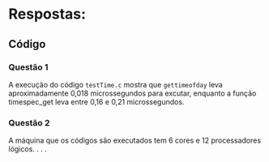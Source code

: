 # Respostas:

## Código  

### Questão 1
A execução do código `testTime.c` mostra que `gettimeofday` leva aproximadamente 0,018 microssegundos para excutar, enquanto a função timespec_get leva entre 0,16 e 0,21 microssegundos.

### Questão 2
A máquina que os códigos são executados tem 6 cores e 12 processadores lógicos.
.
.
.


